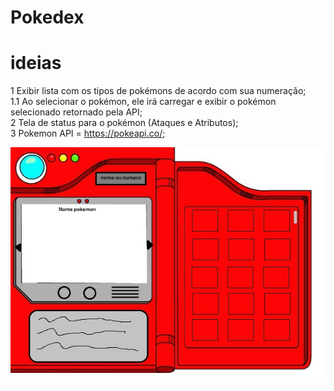 # Pokedex

# ideias

1    Exibir lista com os tipos de pokémons de acordo com sua numeração;</br>
    1.1  Ao selecionar o pokémon, ele irá carregar e exibir o pokémon selecionado retornado pela API;</br>
2    Tela de status para o pokémon (Ataques e Atributos);</br>
3    Pokemon API = https://pokeapi.co/;

<img src="./imgs/poked.jpg">
